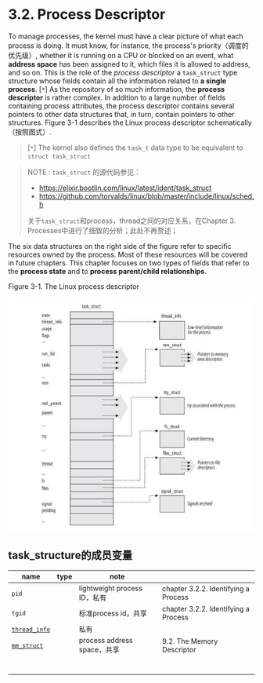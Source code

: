 # 3.2. Process Descriptor

To manage processes, the kernel must have a clear picture of what each process is doing. It must
know, for instance, the process's priority（调度的优先级）, whether it is running on a CPU or blocked on an event, what **address space** has been assigned to it, which files it is allowed to address, and so on. This is
the role of the *process descriptor* a  `task_struct` type structure whose fields contain all the
information related to **a single process**. [`*`] As the repository of so much information, the **process
descriptor** is rather complex. In addition to a large number of fields containing process attributes,
the process descriptor contains several pointers to other data structures that, in turn, contain
pointers to other structures. Figure 3-1 describes the Linux process descriptor schematically（按照图式）.

> [`*`] The kernel also defines the  `task_t` data type to be equivalent to  `struct task_struct` 

> NOTE :  `task_struct` 的源代码参见：
>
> - https://elixir.bootlin.com/linux/latest/ident/task_struct
> - https://github.com/torvalds/linux/blob/master/include/linux/sched.h
> 
> 关于`task_struct`和process，thread之间的对应关系，在Chapter 3. Processes中进行了细致的分析；此处不再赘述；

The six data structures on the right side of the figure refer to specific resources owned by the
process. Most of these resources will be covered in future chapters. This chapter focuses on two
types of fields that refer to the **process state** and to **process parent/child relationships**.

Figure 3-1. The Linux process descriptor

![](./Figure3-1-The-Linux-process-descriptor.jpg)



## task_structure的成员变量

| name                                                         | type | note                         |                                      |
| ------------------------------------------------------------ | ---- | ---------------------------- | ------------------------------------ |
| `pid`                                                        |      | lightweight process ID，私有 | chapter 3.2.2. Identifying a Process |
| `tgid`                                                       |      | 标准process id，共享         | chapter 3.2.2. Identifying a Process |
| [`thread_info`](https://elixir.bootlin.com/linux/latest/ident/thread_info) |      | 私有                         |                                      |
| [`mm_struct`](https://elixir.bootlin.com/linux/latest/ident/mm_struct) |      | process address space，共享  | 9.2. The Memory Descriptor           |
|                                                              |      |                              |                                      |
|                                                              |      |                              |                                      |
|                                                              |      |                              |                                      |
|                                                              |      |                              |                                      |
|                                                              |      |                              |                                      |
|                                                              |      |                              |                                      |
|                                                              |      |                              |                                      |

